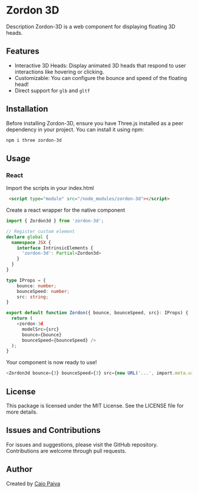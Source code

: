 
# Zordon 3D

Description
Zordon-3D is a web component for displaying floating 3D heads.

## Features
* Interactive 3D Heads: Display animated 3D heads that respond to user interactions like hovering or clicking.
* Customizable: You can configure the bounce and speed of the floating head!
* Direct support for `glb` and `gltf`

## Installation
Before installing Zordon-3D, ensure you have Three.js installed as a peer dependency in your project. You can install it using npm:


```bash
npm i three zordon-3d
```

## Usage
### React
Import the scripts in your index.html
```html
 <script type="module" src="/node_modules/zordon-3d"></script>
```

Create a react wrapper for the native component
```typescript
import { Zordon3d } from 'zordon-3d';

// Register custom element
declare global {
  namespace JSX {
    interface IntrinsicElements {
      'zordon-3d': Partial<Zordon3d>
    }
  }
}

type IProps = {
    bounce: number;
    bounceSpeed: number;
    src: string;
}

export default function Zordon({ bounce, bounceSpeed, src}: IProps) {
  return (
    <zordon-3d
      modelSrc={src}
      bounce={bounce}
      bounceSpeed={bounceSpeed} />
  );
}
```

Your component is now ready to use!

```typescript
<Zordon3d bounce={3} bounceSpeed={3} src={new URL('...', import.meta.url).toString()} />
```


## License
This package is licensed under the MIT License. See the LICENSE file for more details.

## Issues and Contributions
For issues and suggestions, please visit the GitHub repository. Contributions are welcome through pull requests.

## Author
Created by [Caio Paiva](https://github.com/cclp94)
